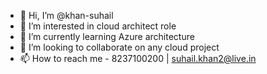 - 👋 Hi, I’m @khan-suhail
- 👀 I’m interested in cloud architect role
- 🌱 I’m currently learning Azure architecture 
- 💞️ I’m looking to collaborate on any cloud project
- 📫 How to reach me - 8237100200  | suhail.khan2@live.in

<!---
khan-suhail/khan-suhail is a ✨ special ✨ repository because its `README.md` (this file) appears on your GitHub profile.
You can click the Preview link to take a look at your changes.
--->
